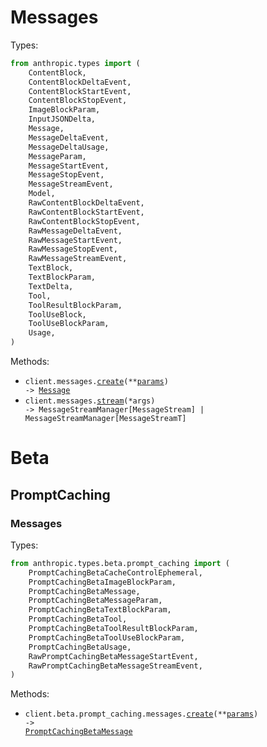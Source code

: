 # Messages

Types:

```python
from anthropic.types import (
    ContentBlock,
    ContentBlockDeltaEvent,
    ContentBlockStartEvent,
    ContentBlockStopEvent,
    ImageBlockParam,
    InputJSONDelta,
    Message,
    MessageDeltaEvent,
    MessageDeltaUsage,
    MessageParam,
    MessageStartEvent,
    MessageStopEvent,
    MessageStreamEvent,
    Model,
    RawContentBlockDeltaEvent,
    RawContentBlockStartEvent,
    RawContentBlockStopEvent,
    RawMessageDeltaEvent,
    RawMessageStartEvent,
    RawMessageStopEvent,
    RawMessageStreamEvent,
    TextBlock,
    TextBlockParam,
    TextDelta,
    Tool,
    ToolResultBlockParam,
    ToolUseBlock,
    ToolUseBlockParam,
    Usage,
)
```

Methods:

- <code title="post /v1/messages">client.messages.<a href="./src/anthropic/resources/messages.py">create</a>(\*\*<a href="src/anthropic/types/message_create_params.py">params</a>) -> <a href="./src/anthropic/types/message.py">Message</a></code>
- <code>client.messages.<a href="./src/anthropic/resources/messages.py">stream</a>(\*args) -> MessageStreamManager[MessageStream] | MessageStreamManager[MessageStreamT]</code>

# Beta

## PromptCaching

### Messages

Types:

```python
from anthropic.types.beta.prompt_caching import (
    PromptCachingBetaCacheControlEphemeral,
    PromptCachingBetaImageBlockParam,
    PromptCachingBetaMessage,
    PromptCachingBetaMessageParam,
    PromptCachingBetaTextBlockParam,
    PromptCachingBetaTool,
    PromptCachingBetaToolResultBlockParam,
    PromptCachingBetaToolUseBlockParam,
    PromptCachingBetaUsage,
    RawPromptCachingBetaMessageStartEvent,
    RawPromptCachingBetaMessageStreamEvent,
)
```

Methods:

- <code title="post /v1/messages?beta=prompt_caching">client.beta.prompt_caching.messages.<a href="./src/anthropic/resources/beta/prompt_caching/messages.py">create</a>(\*\*<a href="src/anthropic/types/beta/prompt_caching/message_create_params.py">params</a>) -> <a href="./src/anthropic/types/beta/prompt_caching/prompt_caching_beta_message.py">PromptCachingBetaMessage</a></code>

